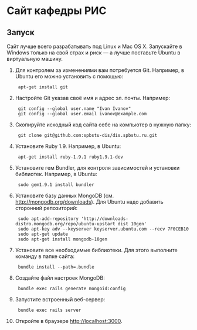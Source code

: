 # Сайт кафедры РИС

## Запуск

Сайт лучше всего разрабатывать под Linux и Mac OS X. Запускайте в Windows только
на свой страх и риск — а лучше поставьте Ubuntu в виртуальную машину.

1. Для контролем за изменениями вам потребуется Git. Например, в Ubuntu его
   можно установить с помощью:
   
        apt-get install git
   
2. Настройте Git указав своё имя и адрес эл. почты. Например:
   
        git config --global user.name "Ivan Ivanov"
        git config --global user.email ivanov@example.com
   
3. Скопируйте исходный код сайта себе на компьютер в нужную папку:
   
        git clone git@github.com:spbstu-dis/dis.spbstu.ru.git

4. Установите Ruby 1.9. Например, в Ubuntu:
   
        apt-get install ruby-1.9.1 ruby1.9.1-dev
   
5. Установите гем Bundler, для контроля зависимостей и установки библиотек.
   Например, в Ubuntu:
   
        sudo gem1.9.1 install bundler
   
6. Установите базу данных MongoDB (см. <http://mongodb.org/downloads>). Для
   Ubuntu надо добавить сторонний репозиторий:
   
        sudo apt-add-repository 'http://downloads-distro.mongodb.org/repo/ubuntu-upstart dist 10gen'
        sudo apt-key adv --keyserver keyserver.ubuntu.com --recv 7F0CEB10
        sudo apt-get update
        sudo apt-get install mongodb-10gen
   
7. Установите все необходимые библиотеки. Для этого выполните команду в папке
   сайта:
   
        bundle install --path=.bundle
   
8. Создайте файл настроек MongoDB:
   
        bundle exec rails generate mongoid:config
   
9. Запустите встроенный веб-сервер:
   
        bundle exec rails server
   
10. Откройте в браузере <http://localhost:3000>.
